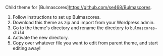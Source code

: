 Child theme for [Bulmascores]<https://github.com/se468/Bulmascores>.

1. Follow instructions to set up Bulmascores.
1. Download this theme as zip and import from your Wordpress admin.
1. Go to the theme's directory and rename the directory to `bulmascores-child`
1. Activate the new directory.
1. Copy over whatever file you want to edit from parent theme, and start editing away!
